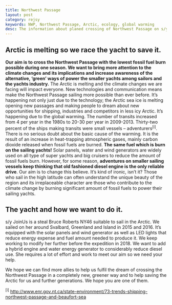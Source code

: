 ```yaml
---
title: Northwest Passage
layout: post
category: rejsy
keywords: NWP, Northwest Passage, Arctic, ecology, global warming
desc: The information about planed crossing of Northwest Passage on s/y JoinUs
---
```


Arctic is melting so we race the yacht to save it.
---------------------------------------------------

**Our aim is to cross the Northwest Passage with the lowest fossil fuel burn possible during one season. We want to bring 
more attention to the climate changes and its implications and increase awareness of the alternative, ‘green’ ways of power 
the smaller yachts among sailors and the yachts industry.**
The Arctic is melting and the climate changes we are facing will impact everyone. New technologies and communication means 
make the Northwest Passage sailing more possible than ever before. It’s happening not only just due to the technology; 
the Arctic sea ice is melting opening new passages and making people to dream about new opportunities for shipping, 
industries and competitors in less icy Arctic. It’s happening due to the global warming. The number of transits increased 
from 4 per year in the 1980s to 20-30 per year in 2009-2013. Thirty-two percent of the ships making transits were small 
vessels – adventurers<sup>[i]</sup>. There is no serious doubt about the basic cause of the warming. It is the result of an increase 
in heat-trapping atmospheric gases, mainly carbon dioxide released when fossil fuels are burned. **The same fuel which is 
burn on the sailing yachts!**
Solar panels, water and wind generators are widely used on all type of super yachts and big cruisers to reduce the amount 
of fossil fuels burn. However, for some reason, **adventures on smaller sailing vessels keep thinking that old fashioned 
diesel engine is the only reliable drive**. Our aim is to change this believe. It’s kind of ironic, isn’t it? Those who sail 
in the high latitude can often understand the unique beauty of the region and its irreplaceable character are those 
who contribute to the climate change by burning significant amount of fossil fuels to power their sailing yachts.
 
The yacht and how we want to do it.
-----------------------------------

s/y JoinUs is a steal Bruce Roberts NY46 suitable to sail in the Arctic. We sailed on her around Svalbard, Greenland 
and Island in 2015 and 2016. It’s equipped with the solar panels and wind generator as well as LED lights that reduce 
energy expense and fuel amount needed to produce it.
We keep working to modify her further before the expedition in 2018. We want to add a hybrid engine and water energy 
generator to considerably reduce diesel use. She requires a lot of effort and work to meet our aim so we need your help. 

We hope we can find more allies to help us fulfil the dream of crossing the Northwest Passage in a completely new, greener 
way and to help saving the Arctic for us and further generations. We hope you are one of them.

<sup>[i]</sup> http://www.enr.gov.nt.ca/state-environment/73-trends-shipping-northwest-passage-and-beaufort-sea


